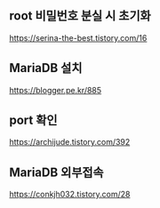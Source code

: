 ## root 비밀번호 분실 시 초기화
https://serina-the-best.tistory.com/16

## MariaDB 설치
https://blogger.pe.kr/885

## port 확인
https://archijude.tistory.com/392

## MariaDB 외부접속 
https://conkjh032.tistory.com/28
